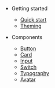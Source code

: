 - Getting started

  - [Quick start](quickstart.md)
  - [Theming](theming.md)

- Components

  - [Button](components/button.md)
  - [Card](components/card.md)
  - [Input](components/input.md)
  - [Switch](components/switch.md)
  - [Typography](components/typography.md)
  - [Avatar](components/avatar)